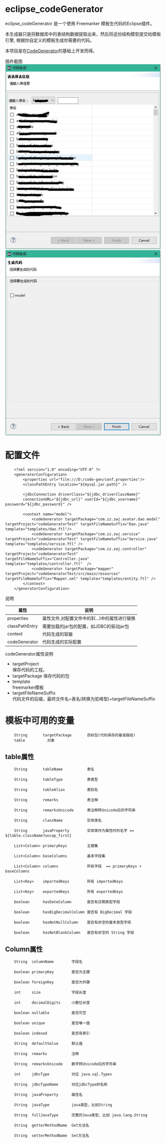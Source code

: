 # eclipse_codeGenerator
eclipse_codeGenerator 是一个使用 Freemarker 模板生代码的Eclipse插件。

本生成器只是将数据库中的表结构数据提取出来，然后将这份结构模型提交给模板引擎, 根据你自定义的模板生成你需要的代码。

本项目是在[CodeGenerator](https://www.oschina.net/p/codegenerator)的基础上开发而得。

插件截图	
![Page1](image/view1.jpg)![Page2](image/view2.jpg)

# 配置文件

		<?xml version="1.0" encoding="UTF-8" ?>
		<generatorConfiguration>
			<properties url="file:///D:/code-gen/conf.properties"/>
			<classPathEntry location="${mysql.jar.path}" />
			
			<jdbcConnection driverClass="${jdbc_driverClassName}"
			connectionURL="${jdbc_url}" userId="${jdbc_username}" password="${jdbc_password}" />
				
			<context name="model">
				<codeGenerator targetPackage="com.zz.zwj.avatar.dao.model" targetProject="codeGeneratorTest" targetFileNameSuffix="Dao.java" template="templates/dao.ftl"/>
				<codeGenerator targetPackage="com.zz.zwj.service" targetProject="codeGeneratorTest" targetFileNameSuffix="Service.java" template="templates/service.ftl" />
				<codeGenerator targetPackage="com.zz.zwj.controller" targetProject="codeGeneratorTest" targetFileNameSuffix="Controller.java" template="templates/controller.ftl"  />
				<codeGenerator targetPackage="mapper" targetProject="codeGeneratorTest/src/main/resources" targetFileNameSuffix="Mapper.xml" template="templates/entity.ftl" />
			</context>
		</generatorConfiguration>
		

说明

  |属性|说明|
  | - | -|
  |properties|属性文件,对配置文件中的${...}中的属性进行替换| 
  |classPathEntry|需要加载的jar包的配置，如JDBC的驱动jar包| 
  |context|代码生成的容器|
  |codeGenerator|代码生成的实际配置|
  
codeGenerator属性说明	
* targetProject		
保存代码的工程。
* targetPackage	
保存代码的包
* template	
freemarker模板
* targetFileNameSuffix	
代码文件的后缀，最终文件名=表名(转换为驼峰型)+targetFileNameSuffix


# 模板中可用的变量

		String       targetPackage       目标包(代码保存的基准路径)
		table 		   对象

## table属性

		String       tableName           表名
		
		String       tableType           表类型
		
		String       tableAlias          表别名
		
		String       remarks             表注释
		
		String       remarksUnicode      表注释转Unicode后的字符串
		
		String       className           实体类名
		
		String       javaProperty        实体类作为属性时的名字 == ${table.className?uncap_first}
		
		List<Column> primaryKeys         主键集
		
		List<Column> baseColumns         基本字段集
		
		List<Column> columns             所有字段  == primaryKeys + baseColumns
		
		List<Key>    importedKeys        所有 importedKeys
		
		List<Key>    exportedKeys        所有 exportedKeys
		
		boolean      hasDateColumn       是否有日期类型字段
		
		boolean      hasBigDecimalColumn 是否有 BigDecimal 字段
		
		boolean      hasNotNullColumn    是否有非空的基本类型字段
		
		boolean      hasNotBlankColumn   是否有非空的 String 字段

## Column属性

		String  columnName        字段名
		
		boolean primaryKey        是否为主键
		
		boolean foreignKey        是否为外键
		
		int     size              字段长度
		
		int     decimalDigits     小数位长度
		
		boolean nullable          是否可空
		
		boolean unique            是否唯一值
		
		boolean indexed           是否有索引
		
		String  defaultValue      默认值
		
		String  remarks           注释
		
		String  remarksUnicode    数字转Unicode后的字符串
		
		int     jdbcType          对应 java.sql.Types
		
		String  jdbcTypeName      对应jdbcType的名称
		
		String  javaProperty      属性名
		
		String  javaType          java类型，比如String
		
		String  fullJavaType      完整的Java类型，比如 java.lang.String
		
		String  getterMethodName  Get方法名
		
		String  setterMethodName  Set方法名

